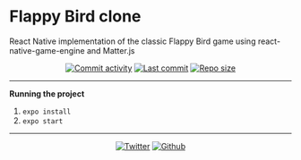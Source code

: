 # Flappy Bird clone
React Native implementation of the classic Flappy Bird game using react-native-game-engine and Matter.js

<p align="center" >
  <a href="https://github.com/PABourdais/flappybird/commits/master"><img src="https://img.shields.io/github/commit-activity/m/PABourdais/flappybird.svg?style=flat-square" alt="Commit activity"></a>
  <a href="https://github.com/PABourdais/flappybird/commits/master"><img src="https://img.shields.io/github/last-commit/PABourdais/flappybird.svg?style=flat-square" alt="Last commit"></a>
  <a href="https://github.com/PABourdais/flappybird/"><img src="https://img.shields.io/github/repo-size/PABourdais/flappybird.svg?style=flat-square" alt="Repo size"></a>
</p>

---

**Running the project**

1. `expo install`
2. `expo start`

---

<p align="center" >
  <a href="https://twitter.com/pa_brds"><img src="https://img.shields.io/twitter/follow/pa_brds.svg?style=social" alt="Twitter"></a>
  <a href="https://github.com/PABourdais/"><img src="https://img.shields.io/github/followers/PABourdais.svg?style=social" alt="Github"></a>
</p>